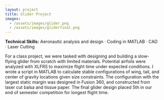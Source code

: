 ```yaml
---
layout: project
title: Glider Project
images:
  - /assets/images/glider.png
  - /assets/images/gliderfinal.png
---
```

**Technical Skills:** Aeronautic analysis and design · Coding in MATLAB · CAD · Laser Cutting


For a class project, we were tasked with designing and building a slow-flying glider from scratch with limited materials. Potential airfoils were analyzed with XLFRS to maximize flight time under expected conditions. I wrote a script in MATLAB to calculate stable configurations of wing, tail, and center of gravity locations given size constraints. The configuration with the largest static margin was designed in Fusion 360, and constructed from laser cut balsa and tissue paper. The final glider design placed 5th in our end of semester competition for longest flight time.
